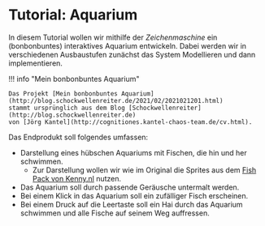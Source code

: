 # Tutorial: Aquarium

In diesem Tutorial wollen wir mithilfe der _Zeichenmaschine_ ein (bonbonbuntes) 
interaktives Aquarium entwickeln. Dabei werden wir in verschiedenen Ausbaustufen 
zunächst das System Modellieren und dann implementieren.

!!! info "Mein bonbonbuntes Aquarium"

	Das Projekt [Mein bonbonbuntes Aquarium](http://blog.schockwellenreiter.de/2021/02/2021021201.html) 
	stammt ursprünglich aus dem Blog [Schockwellenreiter](http://blog.schockwellenreiter.de) 
	von [Jörg Kantel](http://cognitiones.kantel-chaos-team.de/cv.html).

Das Endprodukt soll folgendes umfassen:

- Darstellung eines hübschen Aquariums mit Fischen, die hin und her schwimmen.
	- Zur Darstellung wollen wir wie im Original die Sprites aus dem [Fish Pack von Kenny.nl](https://www.kenney.nl/assets/fish-pack) nutzen.
- Das Aquarium soll durch passende Geräusche untermalt werden.
- Bei einem Klick in das Aquarium soll ein zufälliger Fisch erscheinen.
- Bei einem Druck auf die Leertaste soll ein Hai durch das Aquarium schwimmen und alle Fische auf seinem Weg auffressen. 
